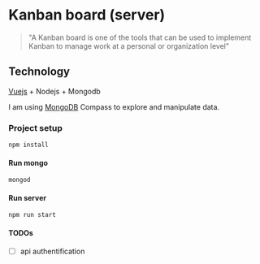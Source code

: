 # Kanban board (server)

> "A Kanban board is one of the tools that can be used to implement Kanban to manage work at a personal or organization level"

## Technology

[Vuejs](https://github.com/davilious/kanhub) + Nodejs + Mongodb

I am using [MongoDB](https://www.mongodb.com/products/compass) Compass to explore and manipulate data.

### Project setup
```
npm install
```

#### Run mongo
```
mongod
```

#### Run server
```
npm run start
```

#### TODOs

- [ ] api authentification

